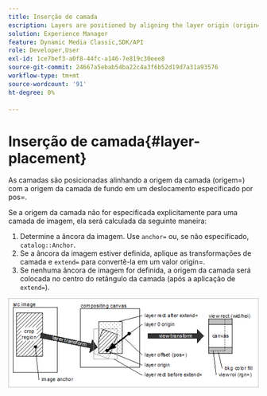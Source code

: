 ```yaml
---
title: Inserção de camada
escription: Layers are positioned by aligning the layer origin (origin=) with the background layer origin at an offset specified by pos=.
solution: Experience Manager
feature: Dynamic Media Classic,SDK/API
role: Developer,User
exl-id: 1ce7bef3-a0f8-44fc-a146-7e819c30eee8
source-git-commit: 24667a5ebab54ba22c4a3f6b52d19d7a31a93576
workflow-type: tm+mt
source-wordcount: '91'
ht-degree: 0%

---
```


# Inserção de camada{#layer-placement}

As camadas são posicionadas alinhando a origem da camada (origem=) com a origem da camada de fundo em um deslocamento especificado por pos=.

Se a origem da camada não for especificada explicitamente para uma camada de imagem, ela será calculada da seguinte maneira:

1. Determine a âncora da imagem. Use `anchor=` ou, se não especificado, `catalog::Anchor`.
1. Se a âncora da imagem estiver definida, aplique as transformações de camada e `extend=` para convertê-la em um valor origin=.
1. Se nenhuma âncora de imagem for definida, a origem da camada será colocada no centro do retângulo da camada (após a aplicação de `extend=`).

![Imagem de posicionamento de camada](assets/layerplacement.png)
